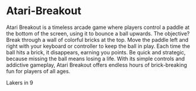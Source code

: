 # Atari-Breakout
Atari Breakout is a timeless arcade game where players control a paddle at the bottom of the screen, using it to bounce a ball upwards. The objective? Break through a wall of colorful bricks at the top. Move the paddle left and right with your keyboard or controller to keep the ball in play. Each time the ball hits a brick, it disappears, earning you points. Be quick and strategic, because missing the ball means losing a life. With its simple controls and addictive gameplay, Atari Breakout offers endless hours of brick-breaking fun for players of all ages.

Lakers in 9